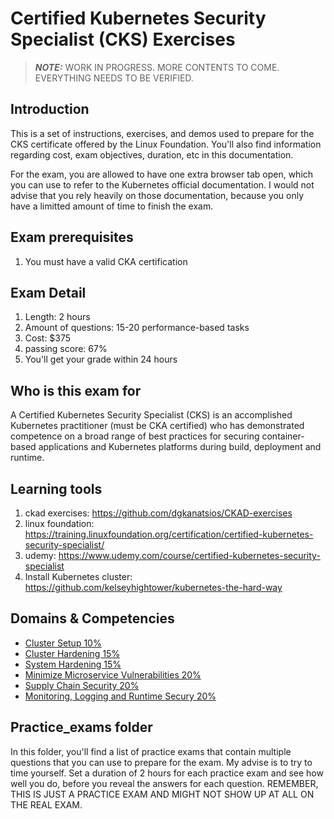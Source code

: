 <h1>Certified Kubernetes Security Specialist (CKS) Exercises </h1>

> **_NOTE:_**  WORK IN PROGRESS. MORE CONTENTS TO COME. EVERYTHING NEEDS TO BE VERIFIED.

<h2>Introduction </h2>

This is a set of instructions, exercises, and demos used to prepare for the CKS certificate offered by the Linux Foundation. You'll also find information regarding cost, exam objectives, duration, etc in this documentation. 

For the exam, you are allowed to have one extra browser tab open, which you can use to refer to the Kubernetes official documentation. I would not advise that you rely heavily on those documentation, because you only have a limitted amount of time to finish the exam. 

<h2>Exam prerequisites</h2>

1. You must have a valid CKA certification

<h2>Exam Detail</h2>
  
1. Length: 2 hours
1. Amount of questions: 15-20 performance-based tasks
1. Cost: $375
1. passing score: 67%
1. You'll get your grade within 24 hours

<h2> Who is this exam for</h2>
A Certified Kubernetes Security Specialist (CKS) is an accomplished Kubernetes practitioner (must be CKA certified) who has demonstrated competence on a broad range of best practices for securing container-based applications and Kubernetes platforms during build, deployment and runtime.

<h2>Learning tools</h2>

1. ckad exercises: https://github.com/dgkanatsios/CKAD-exercises
1. linux foundation: https://training.linuxfoundation.org/certification/certified-kubernetes-security-specialist/
1. udemy: https://www.udemy.com/course/certified-kubernetes-security-specialist 
1. Install Kubernetes cluster: https://github.com/kelseyhightower/kubernetes-the-hard-way

<h2>Domains & Competencies</h2>

* [Cluster Setup 10%](https://github.com/franchev/CKS-Exercises/blob/main/cluster_setup.md) 
* [Cluster Hardening 15%](https://github.com/franchev/CKS-Exercises/blob/main/cluster_hardening.md) 
* [System Hardening 15%](https://github.com/franchev/CKS-Exercises/blob/main/system_hardening.md)
* [Minimize Microservice Vulnerabilities 20%](https://github.com/franchev/CKS-Exercises/blob/main/minimize_microservice_vulnerabilities.md)
* [Supply Chain Security 20%](https://github.com/franchev/CKS-Exercises/blob/main/supply_chain_security.md)
* [Monitoring, Logging and Runtime Secury 20%](https://github.com/franchev/CKS-Exercises/blob/main/monitoring_logging_runtime_security.md)

<h2> Practice_exams folder</h2>

<p> In this folder, you'll find a list of practice exams that contain multiple questions that you can use to prepare for the exam. My advise is to try to time yourself. Set a duration of 2 hours for each practice exam and see how well you do, before you reveal the answers for each question. REMEMBER, THIS IS JUST A PRACTICE EXAM AND MIGHT NOT SHOW UP AT ALL ON THE REAL EXAM.</p>
